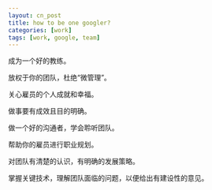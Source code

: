 ```yaml
---
layout: cn_post
title: how to be one googler?
categories: [work]
tags: [work, google, team]
---
```


成为一个好的教练。

放权于你的团队，杜绝“微管理”。

关心雇员的个人成就和幸福。

做事要有成效且目的明确。

做一个好的沟通者，学会聆听团队。

帮助你的雇员进行职业规划。

对团队有清楚的认识，有明确的发展策略。

掌握关键技术，理解团队面临的问题，以便给出有建设性的意见。


